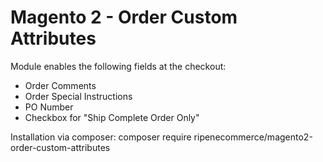 Magento 2 - Order Custom Attributes
==================

Module enables the following fields at the checkout:
- Order Comments
- Order Special Instructions
- PO Number
- Checkbox for "Ship Complete Order Only"

Installation via composer: 
    composer require ripenecommerce/magento2-order-custom-attributes
    
    